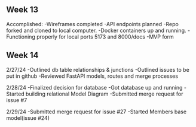 ## Week 13
Accomplished:
-Wireframes completed
-API endpoints planned
-Repo forked and cloned to local computer.
-Docker containers up and running.
-Functioning properly for local ports 5173 and 8000/docs
-MVP form

## Week 14
2/27/24
-Outlined db table relationships & junctions
-Outlined issues to be put in github
-Reviewed FastAPI models, routes and merge processes

2/28/24
-Finalized decision for database
-Got database up and running
-Started building relational Model Diagram
-Submitted merge request for issue #7


2/29/24
-Submitted merge request for issue #27
-Started Members base model(issue #24)

